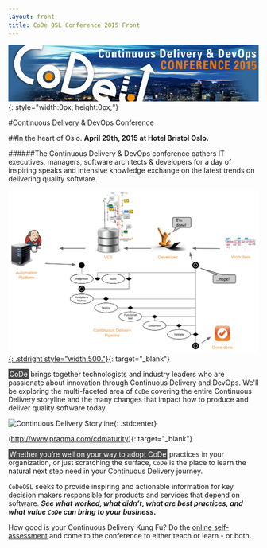 ```yaml
---
layout: front
title: CoDe OSL Conference 2015 Front
---
```


![codeosl](./images/CoDeOSL_TOP2.jpg){: style="width:0px; height:0px;"}

#Continuous Delivery & DevOps Conference

##In the heart of Oslo.
__April 29th, 2015 at Hotel Bristol Oslo.__

######The Continuous Delivery & DevOps conference gathers IT executives, managers, software architects & developers for a day of inspiring speaks and intensive knowledge exchange on the latest trends on delivering quality software.

[![Continuous Delivery Storyline](images/cdstoryline.jpg){: .stdright style="width:500."}](http://www.praqma.com/cdmaturity){: target="_blank"}

<span style="background:#4b4b4b; color:#FFFFFF; padding:2px;">CoDe</span> brings together technologists and industry leaders who are passionate about innovation through Continuous Delivery and DevOps. We'll be exploring the multi-faceted area of `CoDe` covering the entire Continuous Delivery storyline and the many changes that impact how to produce and deliver quality software today.

![Continuous Delivery Storyline]({{site.root}}/images/cdstoryline.jpg){: .stdcenter}


(http://www.praqma.com/cdmaturity){: target="_blank"}

<span style="background:#4b4b4b; color:#FFFFFF; padding:2px;">Whether you’re well on your way to adopt CoDe</span> practices in your organization, or just scratching the surface, `CoDe` is the place to learn the natural next step need in your Continuous Delivery journey.

`CoDeOSL` seeks to provide inspiring and actionable information for key decision makers responsible for products and services that depend on software. **_See what worked, what didn’t, what are best practices, and what value `CoDe` can bring to your business_.**

How good is your Continuous Delivery Kung Fu? Do the <a href="http://cdmi.praqma.net" target="_blank">online self-assessment</a> and come to the conference to either teach or learn - or both.
